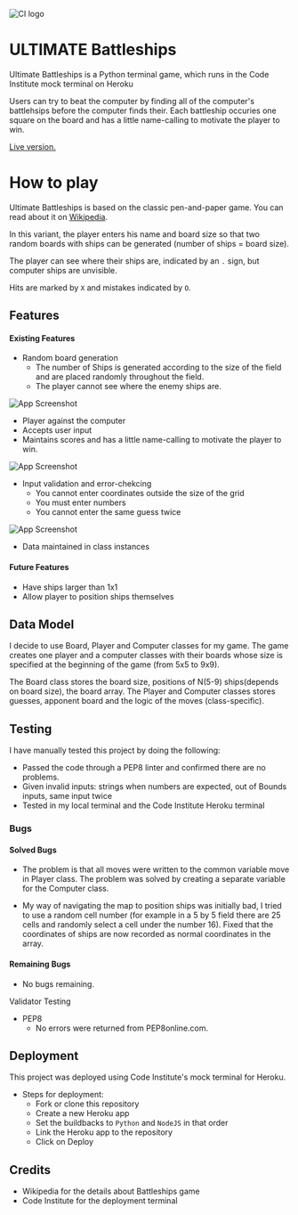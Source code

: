 ![CI logo](https://codeinstitute.s3.amazonaws.com/fullstack/ci_logo_small.png)

# ULTIMATE Battleships

Ultimate Battleships is a Python terminal game, which runs in the Code Institute mock terminal on Heroku

Users can try to beat the computer by finding all of the computer's battlehsips before the computer finds their. Each battleship occuries one square on the board and has a little name-calling to motivate the player to win.

[Live version.]()

# How to play

Ultimate Battleships is based on the classic pen-and-paper game. You can read about it on [Wikipedia](https://en.wikipedia.org/wiki/Battleship_(game)).

In this variant, the player enters his name and board size so that two random boards with ships can be generated (number of ships = board size).

The player can see where their ships are, indicated by an `.` sign, but computer ships are unvisible.

Hits are marked by `X` and mistakes indicated by `O`.
## Features

#### Existing Features

- Random board generation
    - The number of Ships is generated according to the size of the field and are placed randomly throughout the field.
    - The player cannot see where the enemy ships are.

![App Screenshot](https://via.placeholder.com/468x300?text=App+Screenshot+Here)
- Player against the computer
- Accepts user input
- Maintains scores and has a little name-calling to motivate the player to win.

![App Screenshot](https://via.placeholder.com/468x300?text=App+Screenshot+Here)

- Input validation and error-chekcing
    - You cannot enter coordinates outside the size of the grid
    - You must enter numbers 
    - You cannot enter the same guess twice

![App Screenshot](https://via.placeholder.com/468x300?text=App+Screenshot+Here)

- Data maintained in class instances

#### Future Features 

- Have ships larger than 1x1
- Allow player to position ships themselves


## Data Model

I decide to use Board, Player and Computer classes for my game. The game creates one player and a computer classes with their boards whose size is specified at the beginning of the game (from 5x5 to 9x9).

The Board class stores the board size, positions of N(5-9) ships(depends on board size), the board array. The Player and Computer classes stores guesses, apponent board and the logic of the moves (class-specific).
## Testing

I have manually tested this project by doing the following:
 - Passed the code through a PEP8 linter and confirmed there are no problems.
 - Given invalid inputs: strings when numbers are expected, out of Bounds inputs, same input twice
 - Tested in my local terminal and the Code Institute Heroku terminal

 ### Bugs

 #### Solved Bugs

- The problem is that all moves were written to the common variable move in Player class. The problem was solved by creating a separate variable for the Computer class.

- My way of navigating the map to position ships was initially bad, I tried to use a random cell number (for example in a 5 by 5 field there are 25 cells and randomly select a cell under the number 16). Fixed that the coordinates of ships are now recorded as normal coordinates in the array.

#### Remaining Bugs

- No bugs remaining.

Validator Testing

- PEP8
    - No errors were returned from PEP8online.com.

## Deployment

This project was deployed using Code Institute's mock terminal for Heroku.

- Steps for deployment:
    - Fork or clone this repository
    - Create a new Heroku app
    - Set the buildbacks to `Python` and `NodeJS` in that order
    - Link the Heroku app to the repository
    - Click on Deploy

## Credits

- Wikipedia for the details about Battleships game
- Code Institute for the deployment terminal
